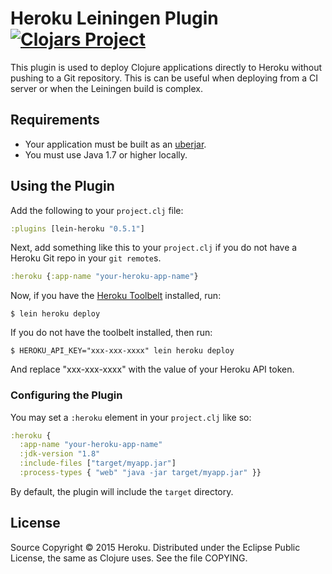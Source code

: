 Heroku Leiningen Plugin [![Clojars Project](http://clojars.org/lein-heroku/latest-version.svg)](http://clojars.org/lein-heroku)
=================

This plugin is used to deploy Clojure applications directly to Heroku without pushing to a Git repository.
This is can be useful when deploying from a CI server or when the Leiningen build is complex.

## Requirements

+  Your application must be built as an [uberjar](https://github.com/technomancy/leiningen/blob/master/doc/TUTORIAL.md#uberjar).
+  You must use Java 1.7 or higher locally.

## Using the Plugin

Add the following to your `project.clj` file:

```clj
:plugins [lein-heroku "0.5.1"]
```

Next, add something like this to your `project.clj` if you do not have a Heroku Git repo in your `git remote`s.

```clj
:heroku {:app-name "your-heroku-app-name"}
```

Now, if you have the [Heroku Toolbelt](https://toolbelt.heroku.com/) installed, run:

```sh-session
$ lein heroku deploy
```

If you do not have the toolbelt installed, then run:

```sh-session
$ HEROKU_API_KEY="xxx-xxx-xxxx" lein heroku deploy
```

And replace "xxx-xxx-xxxx" with the value of your Heroku API token.

### Configuring the Plugin

You may set a `:heroku` element in your `project.clj` like so:

```clj
:heroku {
  :app-name "your-heroku-app-name"
  :jdk-version "1.8"
  :include-files ["target/myapp.jar"]
  :process-types { "web" "java -jar target/myapp.jar" }}
```

By default, the plugin will include the `target` directory.


## License

Source Copyright © 2015 Heroku.
Distributed under the Eclipse Public License, the same as Clojure
uses. See the file COPYING.
